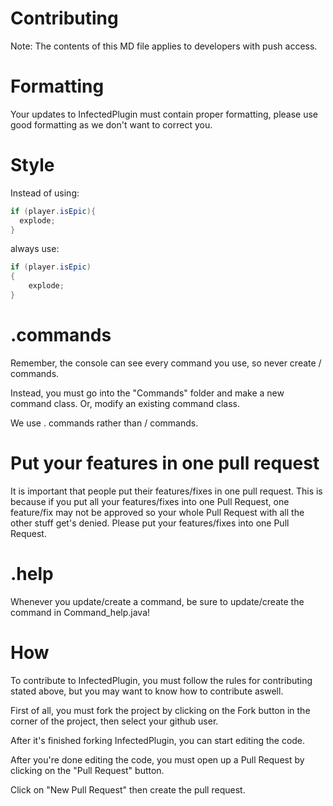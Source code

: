 Contributing
============
Note: The contents of this MD file applies to developers with push access.

Formatting
==========

Your updates to InfectedPlugin must contain proper formatting, please use good formatting as we don't want to correct you.

Style
=====

Instead of using:
```java
if (player.isEpic){
  explode;
}
```
always use:
```java
if (player.isEpic)
{
    explode;
}
```

.commands
=========

Remember, the console can see every command you use, so never create / commands.

Instead, you must go into the "Commands" folder and make a new command class. Or, modify an existing command class.

We use . commands rather than / commands.

Put your features in one pull request
=====================================
It is important that people put their features/fixes in one pull request. This is because if you put all your features/fixes into
one Pull Request, one feature/fix may not be approved so your whole Pull Request with all the other stuff get's denied. Please put your features/fixes into one Pull Request.

.help
=====
Whenever you update/create a command, be sure to update/create the command in Command_help.java!

How
===
To contribute to InfectedPlugin, you must follow the rules for contributing stated above, but you may want to know how to contribute aswell.

First of all, you must fork the project by clicking on the Fork button in the corner of the project, then select your github user.

After it's finished forking InfectedPlugin, you can start editing the code.

After you're done editing the code, you must open up a Pull Request by clicking on the "Pull Request" button.

Click on "New Pull Request" then create the pull request.
